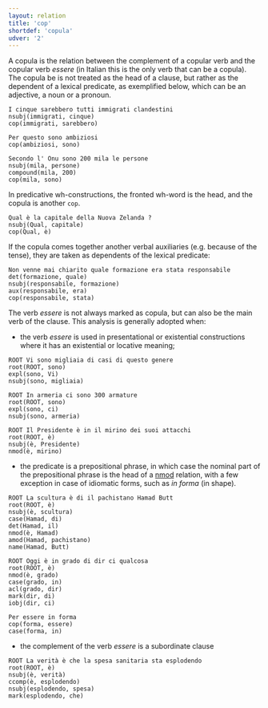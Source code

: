 ```yaml
---
layout: relation
title: 'cop'
shortdef: 'copula'
udver: '2'
---
```


A copula is the relation between the complement of a copular verb and the copular verb *essere* (in Italian this is the only verb that can be a copula). The copula be is not treated as the head of a clause, but rather as the dependent of a lexical predicate, as exemplified below, which can be an adjective, a noun or a pronoun. 

~~~ sdparse
I cinque sarebbero tutti immigrati clandestini
nsubj(immigrati, cinque)
cop(immigrati, sarebbero)
~~~
~~~ sdparse
Per questo sono ambiziosi
cop(ambiziosi, sono)
~~~
~~~ sdparse
Secondo l' Onu sono 200 mila le persone
nsubj(mila, persone)
compound(mila, 200)
cop(mila, sono)
~~~

In predicative wh-constructions, the fronted wh-word is the head, and the copula is another <code>cop</code>.

~~~ sdparse
Qual è la capitale della Nuova Zelanda ?
nsubj(Qual, capitale)
cop(Qual, è)
~~~

If the copula comes together another verbal auxiliaries (e.g. because of the tense), they are taken as dependents of the lexical predicate:

~~~ sdparse
Non venne mai chiarito quale formazione era stata responsabile
det(formazione, quale)
nsubj(responsabile, formazione)
aux(responsabile, era)
cop(responsabile, stata)
~~~

The verb *essere* is not always marked as copula, but can also be the main verb of the clause. This analysis is generally adopted when:

* the verb *essere* is used in presentational or existential constructions where it has an existential or locative meaning;

~~~ sdparse
ROOT Vi sono migliaia di casi di questo genere
root(ROOT, sono)
expl(sono, Vi)
nsubj(sono, migliaia)
~~~
~~~ sdparse
ROOT In armeria ci sono 300 armature
root(ROOT, sono)
expl(sono, ci)
nsubj(sono, armeria)
~~~
~~~ sdparse
ROOT Il Presidente è in il mirino dei suoi attacchi
root(ROOT, è)
nsubj(è, Presidente)
nmod(è, mirino)
~~~

* the predicate is a prepositional phrase, in which case the nominal part of the prepositional phrase is the head of a [nmod]() relation, with a few exception in case of idiomatic forms, such as *in forma* (in shape).

~~~ sdparse
ROOT La scultura è di il pachistano Hamad Butt
root(ROOT, è)
nsubj(è, scultura)
case(Hamad, di)
det(Hamad, il)
nmod(è, Hamad)
amod(Hamad, pachistano)
name(Hamad, Butt)
~~~
~~~ sdparse
ROOT Oggi è in grado di dir ci qualcosa
root(ROOT, è)
nmod(è, grado)
case(grado, in)
acl(grado, dir)
mark(dir, di)
iobj(dir, ci)
~~~
~~~ sdparse
Per essere in forma
cop(forma, essere)
case(forma, in)
~~~

* the complement of the verb *essere* is a subordinate clause

~~~ sdparse
ROOT La verità è che la spesa sanitaria sta esplodendo
root(ROOT, è)
nsubj(è, verità)
ccomp(è, esplodendo)
nsubj(esplodendo, spesa)
mark(esplodendo, che)
~~~
<!-- Interlanguage links updated Út zář 29 20:43:14 CEST 2020 -->

